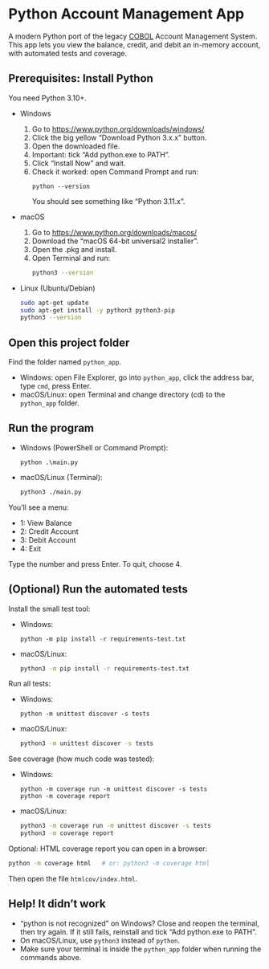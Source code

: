 # Python Account Management App

A modern Python port of the legacy [COBOL](../legacy_cobol_app/README.md) Account Management System. This app lets you view the balance, credit, and debit an in-memory account, with automated tests and coverage.

## Prerequisites: Install Python

You need Python 3.10+.

- Windows
  1) Go to https://www.python.org/downloads/windows/
  2) Click the big yellow “Download Python 3.x.x” button.
  3) Open the downloaded file.
  4) Important: tick “Add python.exe to PATH”.
  5) Click “Install Now” and wait.
  6) Check it worked: open Command Prompt and run:
     ```pwsh
     python --version
     ```
     You should see something like “Python 3.11.x”.

- macOS
  1) Go to https://www.python.org/downloads/macos/
  2) Download the “macOS 64-bit universal2 installer”.
  3) Open the .pkg and install.
  4) Open Terminal and run:
     ```bash
     python3 --version
     ```

- Linux (Ubuntu/Debian)
  ```bash
  sudo apt-get update
  sudo apt-get install -y python3 python3-pip
  python3 --version
  ```

## Open this project folder

Find the folder named `python_app`.

- Windows: open File Explorer, go into `python_app`, click the address bar, type `cmd`, press Enter.
- macOS/Linux: open Terminal and change directory (cd) to the `python_app` folder.

## Run the program

- Windows (PowerShell or Command Prompt):
  ```pwsh
  python .\main.py
  ```

- macOS/Linux (Terminal):
  ```bash
  python3 ./main.py
  ```

You’ll see a menu:
- 1: View Balance
- 2: Credit Account
- 3: Debit Account
- 4: Exit

Type the number and press Enter. To quit, choose 4.

## (Optional) Run the automated tests

Install the small test tool:

- Windows:
  ```pwsh
  python -m pip install -r requirements-test.txt
  ```

- macOS/Linux:
  ```bash
  python3 -m pip install -r requirements-test.txt
  ```

Run all tests:

- Windows:
  ```pwsh
  python -m unittest discover -s tests
  ```

- macOS/Linux:
  ```bash
  python3 -m unittest discover -s tests
  ```

See coverage (how much code was tested):

- Windows:
  ```pwsh
  python -m coverage run -m unittest discover -s tests
  python -m coverage report
  ```

- macOS/Linux:
  ```bash
  python3 -m coverage run -m unittest discover -s tests
  python3 -m coverage report
  ```

Optional: HTML coverage report you can open in a browser:

```bash
python -m coverage html   # or: python3 -m coverage html
```

Then open the file `htmlcov/index.html`.

## Help! It didn’t work

- “python is not recognized” on Windows? Close and reopen the terminal, then try again. If it still fails, reinstall and tick “Add python.exe to PATH”.
- On macOS/Linux, use `python3` instead of `python`.
- Make sure your terminal is inside the `python_app` folder when running the commands above.
